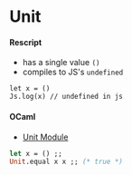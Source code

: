 # Unit

#### Rescript
- has a single value `()`
- compiles to JS's `undefined`

```reasonml
let x = ()
Js.log(x) // undefined in js
```

#### OCaml
- [Unit Module](https://v2.ocaml.org/api/Unit.html)
```Ocaml
let x = () ;;
Unit.equal x x ;; (* true *)
```

